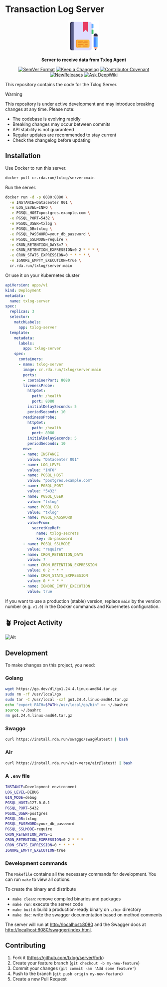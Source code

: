 # Transaction Log Server

<!-- markdownlint-disable MD033 -->
<p align="center">
  <p align="center"><img width="100" height="100" src="https://raw.githubusercontent.com/txlog/.github/refs/heads/main/profile/logbook.png" alt="The Logo"></p>
  <p align="center"><strong>Server to receive data from Txlog Agent</strong></p>
  <p align="center">
    <a href="https://semver.org"><img src="https://img.shields.io/badge/SemVer-2.0.0-22bfda.svg" alt="SemVer Format"></a>
    <a href="./CHANGELOG.md"><img src="https://img.shields.io/badge/changelog-Keep_a_Changelog_v1.1.0-E05735" alt="Keep a Changelog"></a>
    <a href="https://github.com/txlog/.github/blob/main/profile/CODE_OF_CONDUCT.md"><img src="https://img.shields.io/badge/Contributor%20Covenant-2.1-4baaaa.svg" alt="Contributor Covenant"></a>
    <a href="https://newreleases.io/github/txlog/server"><img src="https://newreleases.io/badge.svg" alt="NewReleases"></a>
    <a href="https://deepwiki.com/txlog/server"><img src="https://deepwiki.com/badge.svg" alt="Ask DeepWiki"></a>
  </p>
</p>

This repository contains the code for the Txlog Server.

> [!WARNING]
> This repository is under active development and may introduce breaking changes at any time. Please note:
>
> - The codebase is evolving rapidly
> - Breaking changes may occur between commits
> - API stability is not guaranteed
> - Regular updates are recommended to stay current
> - Check the changelog before updating

## Installation

Use Docker to run this server.

```bash
docker pull cr.rda.run/txlog/server:main
```

Run the server.

```bash
docker run -d -p 8080:8080 \
  -e INSTANCE=Datacenter 001 \
  -e LOG_LEVEL=INFO \
  -e PGSQL_HOST=postgres.example.com \
  -e PGSQL_PORT=5432 \
  -e PGSQL_USER=txlog \
  -e PGSQL_DB=txlog \
  -e PGSQL_PASSWORD=your_db_password \
  -e PGSQL_SSLMODE=require \
  -e CRON_RETENTION_DAYS=7 \
  -e CRON_RETENTION_EXPRESSION=0 2 * * * \
  -e CRON_STATS_EXPRESSION=0 * * * * \
  -e IGNORE_EMPTY_EXECUTION=true \
  cr.rda.run/txlog/server:main
```

Or use it on your Kubernetes cluster

```yaml
apiVersion: apps/v1
kind: Deployment
metadata:
  name: txlog-server
spec:
  replicas: 3
  selector:
    matchLabels:
      app: txlog-server
  template:
    metadata:
      labels:
        app: txlog-server
    spec:
      containers:
      - name: txlog-server
        image: cr.rda.run/txlog/server:main
        ports:
        - containerPort: 8080
        livenessProbe:
          httpGet:
            path: /health
            port: 8080
          initialDelaySeconds: 5
          periodSeconds: 10
        readinessProbe:
          httpGet:
            path: /health
            port: 8080
          initialDelaySeconds: 5
          periodSeconds: 10
        env:
        - name: INSTANCE
          value: "Datacenter 001"
        - name: LOG_LEVEL
          value: "INFO"
        - name: PGSQL_HOST
          value: "postgres.example.com"
        - name: PGSQL_PORT
          value: "5432"
        - name: PGSQL_USER
          value: "txlog"
        - name: PGSQL_DB
          value: "txlog"
        - name: PGSQL_PASSWORD
          valueFrom:
            secretKeyRef:
              name: txlog-secrets
              key: db-password
        - name: PGSQL_SSLMODE
          value: "require"
        - name: CRON_RETENTION_DAYS
          value: 7
        - name: CRON_RETENTION_EXPRESSION
          value: 0 2 * * *
        - name: CRON_STATS_EXPRESSION
          value: 0 * * * *
        - name: IGNORE_EMPTY_EXECUTION
          value: true
```

If you want to use a production (stable) version, replace `main` by the version
number (e.g. `v1.0`) in the Docker commands and Kubernetes configuration.

## 🪴 Project Activity

![Alt](https://repobeats.axiom.co/api/embed/e7072dd27ed7e95ffffdca0b6b8b1b9b8a9687ed.svg "Repobeats analytics image")

## Development

To make changes on this project, you need:

### Golang

```bash
wget https://go.dev/dl/go1.24.4.linux-amd64.tar.gz
sudo rm -rf /usr/local/go
sudo tar -C /usr/local -xzf go1.24.4.linux-amd64.tar.gz
echo "export PATH=$PATH:/usr/local/go/bin" >> ~/.bashrc
source ~/.bashrc
rm go1.24.4.linux-amd64.tar.gz
```

### Swaggo

```bash
curl https://install.rda.run/swaggo/swag@latest! | bash
```

### Air

```bash
curl https://install.rda.run/air-verse/air@latest! | bash
```

### A `.env` file

```bash
INSTANCE=Development environment
LOG_LEVEL=DEBUG
GIN_MODE=debug
PGSQL_HOST=127.0.0.1
PGSQL_PORT=5432
PGSQL_USER=postgres
PGSQL_DB=txlog
PGSQL_PASSWORD=your_db_password
PGSQL_SSLMODE=require
CRON_RETENTION_DAYS=1
CRON_RETENTION_EXPRESSION=0 2 * * *
CRON_STATS_EXPRESSION=0 * * * *
IGNORE_EMPTY_EXECUTION=true
```

### Development commands

The `Makefile` contains all the necessary commands for development. You can run
`make` to view all options.

To create the binary and distribute

- `make clean`: remove compiled binaries and packages
- `make run`: execute the server code
- `make build`: build a production-ready binary on `./bin` directory
- `make doc`: write the swagger documentation based on method comments

The server will run at <http://localhost:8080> and the Swagger docs at
<http://localhost:8080/swagger/index.html>.

## Contributing

1. Fork it (<https://github.com/txlog/server/fork>)
2. Create your feature branch (`git checkout -b my-new-feature`)
3. Commit your changes (`git commit -am 'Add some feature'`)
4. Push to the branch (`git push origin my-new-feature`)
5. Create a new Pull Request
